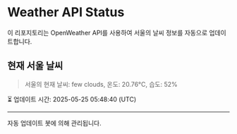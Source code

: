 
# Weather API Status

이 리포지토리는 OpenWeather API를 사용하여 서울의 날씨 정보를 자동으로 업데이트합니다.

## 현재 서울 날씨
> 서울의 현재 날씨: few clouds, 온도: 20.76°C, 습도: 52%

⏳ 업데이트 시간: 2025-05-25 05:48:40 (UTC)

---
자동 업데이트 봇에 의해 관리됩니다.
